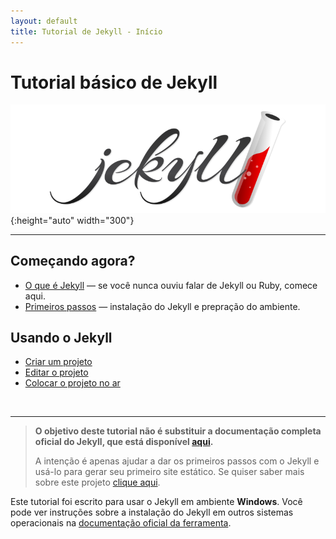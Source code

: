 ```yaml
---
layout: default
title: Tutorial de Jekyll - Início
---
```

# Tutorial básico de Jekyll
![Logo do Jekyll](assets/images/logo-jekyll.png "Logo do Jekyll"){:height="auto" width="300"}

---

## Começando agora?

* [O que é Jekyll](o-que-e-jekyll.html) — se você nunca ouviu falar de Jekyll ou Ruby, comece aqui.
* [Primeiros passos](primeiros-passos.html) — instalação do Jekyll e prepração do ambiente.

## Usando o Jekyll

* [Criar um projeto](criar-projeto.html)
* [Editar o projeto](editar-projeto.html)
* [Colocar o projeto no ar](publicar-projeto.html)

<br>

---

> **O objetivo deste tutorial não é substituir a documentação completa oficial do Jekyll, que está disponível [aqui](https://jekyllrb.com/docs/).**
>
> A intenção é apenas ajudar a dar os primeiros passos com o Jekyll e usá-lo para gerar seu primeiro site estático. Se quiser saber mais sobre este projeto [clique aqui](/sobre.html).


<span class="nota azul">Este tutorial foi escrito para usar o Jekyll em ambiente **<i class="fab fa-windows"></i> Windows**. Você pode ver instruções sobre a instalação do Jekyll em outros sistemas operacionais na [documentação oficial da ferramenta](https://jekyllrb.com/docs/).</span>